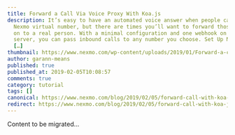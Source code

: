 ```yaml
---
title: Forward a Call Via Voice Proxy With Koa.js
description: It’s easy to have an automated voice answer when people call your
  Nexmo virtual number, but there are times you’ll want to forward those calls
  on to a real person. With a minimal configuration and one webhook on a Koa.js
  server, you can pass inbound calls to any number you choose. Set Up Ngrok and
  […]
thumbnail: https://www.nexmo.com/wp-content/uploads/2019/01/Forward-a-call-via-voice-proxy-with-Koa.js.png
author: garann-means
published: true
published_at: 2019-02-05T10:08:57
comments: true
category: tutorial
tags: []
canonical: https://www.nexmo.com/blog/2019/02/05/forward-call-with-koa-js-dr
redirect: https://www.nexmo.com/blog/2019/02/05/forward-call-with-koa-js-dr
---
```

Content to be migrated...
